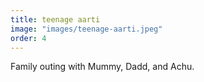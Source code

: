 ```yaml
---
title: teenage aarti
image: "images/teenage-aarti.jpeg"
order: 4
---
```


Family outing with Mummy, Dadd, and Achu.  
